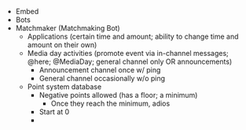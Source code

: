 - Embed
- Bots
- Matchmaker (Matchmaking Bot)
    - Applications (certain time and amount; ability to change time and amount on their own)
    - Media day activities (promote event via in-channel messages; @here; @MediaDay; general channel only OR announcements)
        - Announcement channel once w/ ping
        - General channel occasionally w/o ping
    - Point system database
        - Negative points allowed (has a floor; a minimum)
            - Once they reach the minimum, adios
        - Start at 0
        - 